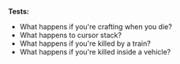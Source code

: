 **Tests:**

- What happens if you're crafting when you die?
- What happens to cursor stack?
- What happens if you're killed by a train?
- What happens if you're killed inside a vehicle?
